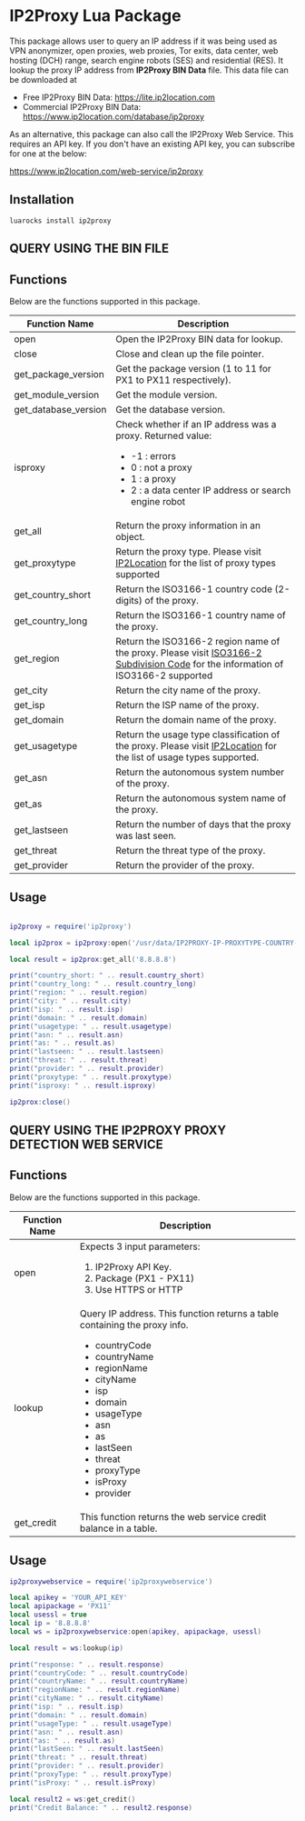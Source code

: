 # IP2Proxy Lua Package

This package allows user to query an IP address if it was being used as VPN anonymizer, open proxies, web proxies, Tor exits, data center, web hosting (DCH) range, search engine robots (SES) and residential (RES). It lookup the proxy IP address from **IP2Proxy BIN Data** file. This data file can be downloaded at

* Free IP2Proxy BIN Data: https://lite.ip2location.com
* Commercial IP2Proxy BIN Data: https://www.ip2location.com/database/ip2proxy

As an alternative, this package can also call the IP2Proxy Web Service. This requires an API key. If you don't have an existing API key, you can subscribe for one at the below:

https://www.ip2location.com/web-service/ip2proxy

## Installation

```
luarocks install ip2proxy
```

## QUERY USING THE BIN FILE

## Functions
Below are the functions supported in this package.

|Function Name|Description|
|---|---|
|open|Open the IP2Proxy BIN data for lookup.|
|close|Close and clean up the file pointer.|
|get_package_version|Get the package version (1 to 11 for PX1 to PX11 respectively).|
|get_module_version|Get the module version.|
|get_database_version|Get the database version.|
|isproxy|Check whether if an IP address was a proxy. Returned value:<ul><li>-1 : errors</li><li>0 : not a proxy</li><li>1 : a proxy</li><li>2 : a data center IP address or search engine robot</li></ul>|
|get_all|Return the proxy information in an object.|
|get_proxytype|Return the proxy type. Please visit <a href="https://www.ip2location.com/database/px10-ip-proxytype-country-region-city-isp-domain-usagetype-asn-lastseen-threat-residential" target="_blank">IP2Location</a> for the list of proxy types supported|
|get_country_short|Return the ISO3166-1 country code (2-digits) of the proxy.|
|get_country_long|Return the ISO3166-1 country name of the proxy.|
|get_region|Return the ISO3166-2 region name of the proxy. Please visit <a href="https://www.ip2location.com/free/iso3166-2" target="_blank">ISO3166-2 Subdivision Code</a> for the information of ISO3166-2 supported|
|get_city|Return the city name of the proxy.|
|get_isp|Return the ISP name of the proxy.|
|get_domain|Return the domain name of the proxy.|
|get_usagetype|Return the usage type classification of the proxy. Please visit <a href="https://www.ip2location.com/database/px10-ip-proxytype-country-region-city-isp-domain-usagetype-asn-lastseen-threat-residential" target="_blank">IP2Location</a> for the list of usage types supported.|
|get_asn|Return the autonomous system number of the proxy.|
|get_as|Return the autonomous system name of the proxy.|
|get_lastseen|Return the number of days that the proxy was last seen.|
|get_threat|Return the threat type of the proxy.|
|get_provider|Return the provider of the proxy.|

## Usage

```lua

ip2proxy = require('ip2proxy')

local ip2prox = ip2proxy:open('/usr/data/IP2PROXY-IP-PROXYTYPE-COUNTRY-REGION-CITY-ISP-DOMAIN-USAGETYPE-ASN-LASTSEEN-THREAT-RESIDENTIAL-PROVIDER.BIN')

local result = ip2prox:get_all('8.8.8.8')

print("country_short: " .. result.country_short)
print("country_long: " .. result.country_long)
print("region: " .. result.region)
print("city: " .. result.city)
print("isp: " .. result.isp)
print("domain: " .. result.domain)
print("usagetype: " .. result.usagetype)
print("asn: " .. result.asn)
print("as: " .. result.as)
print("lastseen: " .. result.lastseen)
print("threat: " .. result.threat)
print("provider: " .. result.provider)
print("proxytype: " .. result.proxytype)
print("isproxy: " .. result.isproxy)

ip2prox:close()

```

## QUERY USING THE IP2PROXY PROXY DETECTION WEB SERVICE

## Functions
Below are the functions supported in this package.

|Function Name|Description|
|---|---|
|open|Expects 3 input parameters:<ol><li>IP2Proxy API Key.</li><li>Package (PX1 - PX11)</li></li><li>Use HTTPS or HTTP</li></ol> |
|lookup|Query IP address. This function returns a table containing the proxy info. <ul><li>countryCode</li><li>countryName</li><li>regionName</li><li>cityName</li><li>isp</li><li>domain</li><li>usageType</li><li>asn</li><li>as</li><li>lastSeen</li><li>threat</li><li>proxyType</li><li>isProxy</li><li>provider</li><ul>|
|get_credit|This function returns the web service credit balance in a table.|

## Usage

```lua
ip2proxywebservice = require('ip2proxywebservice')

local apikey = 'YOUR_API_KEY'
local apipackage = 'PX11'
local usessl = true
local ip = '8.8.8.8'
local ws = ip2proxywebservice:open(apikey, apipackage, usessl)

local result = ws:lookup(ip)

print("response: " .. result.response)
print("countryCode: " .. result.countryCode)
print("countryName: " .. result.countryName)
print("regionName: " .. result.regionName)
print("cityName: " .. result.cityName)
print("isp: " .. result.isp)
print("domain: " .. result.domain)
print("usageType: " .. result.usageType)
print("asn: " .. result.asn)
print("as: " .. result.as)
print("lastSeen: " .. result.lastSeen)
print("threat: " .. result.threat)
print("provider: " .. result.provider)
print("proxyType: " .. result.proxyType)
print("isProxy: " .. result.isProxy)

local result2 = ws:get_credit()
print("Credit Balance: " .. result2.response)

```